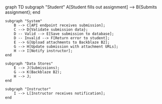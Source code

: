 graph TD
    subgraph "Student"
        A[Student fills out assignment] --> B{Submits assignment};
    end

    subgraph "System"
        B --> C[API endpoint receives submission];
        C --> D{Validate submission data};
        D -- Valid --> E[Save submission to database];
        D -- Invalid --> F[Return error to student];
        E --> G[Upload attachments to Backblaze B2];
        G --> H[Update submission with attachment URLs];
        H --> I[Notify instructor];
    end

    subgraph "Data Stores"
        E --> J(Submissions);
        G --> K(Backblaze B2);
        H --> J;
    end

    subgraph "Instructor"
        I --> L[Instructor receives notification];
    end